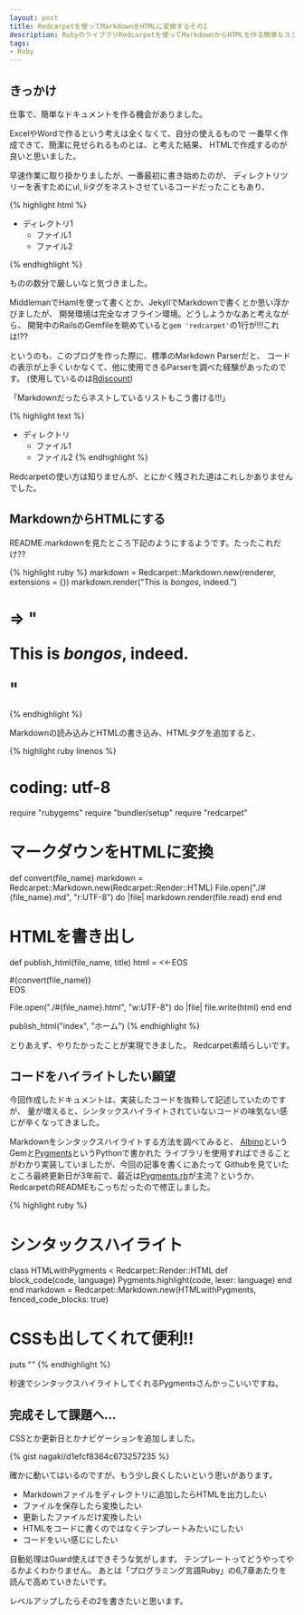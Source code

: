 ```yaml
---
layout: post
title: Redcarpetを使ってMarkdownをHTMLに変換するその1
description: RubyのライブラリRedcarpetを使ってMarkdownからHTMLを作る簡単なスクリプトを作る話
tags:
- Ruby
---
```


## きっかけ

仕事で、簡単なドキュメントを作る機会がありました。

ExcelやWordで作るという考えは全くなくて、自分の使えるもので
一番早く作成できて、簡潔に見せられるものとは、と考えた結果、
HTMLで作成するのが良いと思いました。

早速作業に取り掛かりましたが、一番最初に書き始めたのが、
ディレクトリツリーを表すためにul, liタグをネストさせているコードだったこともあり、

{% highlight html %}
<ul>
  <li>
    ディレクトリ1
    <ul>
      <li>ファイル1</li>
      <li>ファイル2</li>
    </ul>
  </li>
  <!-- 以下延々と続く気配 -->
</ul>
{% endhighlight %}

ものの数分で厳しいなと気づきました。

MiddlemanでHamlを使って書くとか、JekyllでMarkdownで書くとか思い浮かびましたが、
開発環境は完全なオフライン環境。どうしようかなあと考えながら、
開発中のRailsのGemfileを眺めていると`gem 'redcarpet'`の1行が!!!これは!??

というのも、このブログを作った際に、標準のMarkdown Parserだと、
コードの表示が上手くいかなくて、他に使用できるParserを調べた経験があったのです。
(使用しているのは[Rdiscount][rdiscount])

「Markdownだったらネストしているリストもこう書ける!!!」

{% highlight text %}
* ディレクトリ
    * ファイル1
    * ファイル2
{% endhighlight %}

Redcarpetの使い方は知りませんが、とにかく残された道はこれしかありませんでした。

## MarkdownからHTMLにする

README.markdownを見たところ下記のようにするようです。たったこれだけ??

{% highlight ruby %}
markdown = Redcarpet::Markdown.new(renderer, extensions = {})
markdown.render("This is *bongos*, indeed.")
# => "<p>This is <em>bongos</em>, indeed.</p>"
{% endhighlight %}

Markdownの読み込みとHTMLの書き込み、HTMLタグを追加すると、

{% highlight ruby linenos %}
# coding: utf-8
require "rubygems"
require "bundler/setup"
require "redcarpet"

# マークダウンをHTMLに変換
def convert(file_name)
  markdown = Redcarpet::Markdown.new(Redcarpet::Render::HTML)
  File.open("./#{file_name}.md", "r:UTF-8") do |file|
    markdown.render(file.read)
  end
end

# HTMLを書き出し
def publish_html(file_name, title)
  html = <<-EOS
<html>
  <title>#{title}</title>
  <meta charset="utf-8">
  <div>#{convert(file_name)}</div>
  EOS

  File.open("./#{file_name}.html", "w:UTF-8") do |file|
    file.write(html)
  end
end

publish_html("index", "ホーム")
{% endhighlight %}

とりあえず、やりたかったことが実現できました。
Redcarpet素晴らしいです。

## コードをハイライトしたい願望

今回作成したドキュメントは、実装したコードを抜粋して記述していたのですが、
量が増えると、シンタックスハイライトされていないコードの味気ない感じが辛くなってきました。

Markdownをシンタックスハイライトする方法を調べてみると、
[Albino][albino]というGemと[Pygments][pygments]というPythonで書かれた
ライブラリを使用すればできることがわかり実装していましたが、今回の記事を書くにあたって
Githubを見ていたところ最終更新日が3年前で、最近は[Pygments.rb][pygmentsrb]が主流？というか、
RedcarpetのREADMEもこっちだったので修正しました。

{% highlight ruby %}
# シンタックスハイライト
class HTMLwithPygments < Redcarpet::Render::HTML
  def block_code(code, language)
    Pygments.highlight(code, lexer: language)
  end
end
markdown = Redcarpet::Markdown.new(HTMLwithPygments, fenced_code_blocks: true)

# CSSも出してくれて便利!!
puts "<style>#{Pygments.css('.highlight', style: 'monokai')}</style>"
{% endhighlight %}

秒速でシンタックスハイライトしてくれるPygmentsさんかっこいいですね。

## 完成そして課題へ...

CSSとか更新日とかナビゲーションを追加しました。

{% gist nagaki/d1efcf8364c673257235 %}

確かに動いてはいるのですが、もう少し良くしたいという思いがあります。

* Markdownファイルをディレクトリに追加したらHTMLを出力したい
* ファイルを保存したら変換したい
* 更新したファイルだけ変換したい
* HTMLをコードに書くのではなくテンプレートみたいにしたい
* コードをいい感じにしたい

自動処理はGuard使えばできそうな気がします。
テンプレートってどうやってやるかよくわかりません。
あとは「プログラミング言語Ruby」の6,7章あたりを読んで高めていきたいです。

レベルアップしたらその2を書きたいと思います。


[rdiscount]: https://github.com/davidfstr/rdiscount
[pygments]: http://pygments.org/
[albino]: https://github.com/github/albino
[pygmentsrb]: https://github.com/tmm1/pygments.rb
